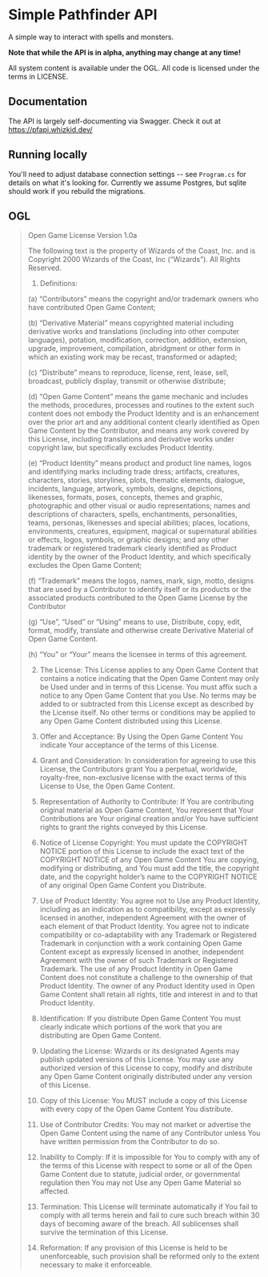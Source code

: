 # Simple Pathfinder API

A simple way to interact with spells and monsters.

**Note that while the API is in alpha, anything may change at any time!**

All system content is available under the OGL. All code is licensed under the terms in LICENSE.

## Documentation

The API is largely self-documenting via Swagger. Check it out at https://pfapi.whizkid.dev/

## Running locally

You'll need to adjust database connection settings -- see `Program.cs` for details on what it's looking for. Currently
we assume Postgres, but sqlite should work if you rebuild the migrations.

## OGL

> Open Game License Version 1.0a
> 
> The following text is the property of Wizards of the Coast, Inc. and is Copyright 2000 Wizards of the Coast, Inc (“Wizards”). All Rights Reserved.
> 
> 1. Definitions:
> 
> (a) “Contributors” means the copyright and/or trademark owners who have contributed Open Game Content;
> 
> (b) “Derivative Material” means copyrighted material including derivative works and translations (including into other computer languages), potation, modification, correction, addition, extension, upgrade, improvement, compilation, abridgment or other form in which an existing work may be recast, transformed or adapted;
> 
> (c) “Distribute” means to reproduce, license, rent, lease, sell, broadcast, publicly display, transmit or otherwise distribute;
> 
> (d) “Open Game Content” means the game mechanic and includes the methods, procedures, processes and routines to the extent such content does not embody the Product Identity and is an enhancement over the prior art and any additional content clearly identified as Open Game Content by the Contributor, and means any work covered by this License, including translations and derivative works under copyright law, but specifically excludes Product Identity.
> 
> (e) “Product Identity” means product and product line names, logos and identifying marks including trade dress; artifacts, creatures, characters, stories, storylines, plots, thematic elements, dialogue, incidents, language, artwork, symbols, designs, depictions, likenesses, formats, poses, concepts, themes and graphic, photographic and other visual or audio representations; names and descriptions of characters, spells, enchantments, personalities, teams, personas, likenesses and special abilities; places, locations, environments, creatures, equipment, magical or supernatural abilities or effects, logos, symbols, or graphic designs; and any other trademark or registered trademark clearly identified as Product identity by the owner of the Product Identity, and which specifically excludes the Open Game Content;
> 
> (f) “Trademark” means the logos, names, mark, sign, motto, designs that are used by a Contributor to identify itself or its products or the associated products contributed to the Open Game License by the Contributor
> 
> (g) “Use”, “Used” or “Using” means to use, Distribute, copy, edit, format, modify, translate and otherwise create Derivative Material of Open Game Content.
> 
> (h) “You” or “Your” means the licensee in terms of this agreement.
> 
> 2. The License: This License applies to any Open Game Content that contains a notice indicating that the Open Game Content may only be Used under and in terms of this License. You must affix such a notice to any Open Game Content that you Use. No terms may be added to or subtracted from this License except as described by the License itself. No other terms or conditions may be applied to any Open Game Content distributed using this License.
> 
> 3. Offer and Acceptance: By Using the Open Game Content You indicate Your acceptance of the terms of this License.
> 
> 4. Grant and Consideration: In consideration for agreeing to use this License, the Contributors grant You a perpetual, worldwide, royalty-free, non-exclusive license with the exact terms of this License to Use, the Open Game Content.
> 
> 5. Representation of Authority to Contribute: If You are contributing original material as Open Game Content, You represent that Your Contributions are Your original creation and/or You have sufficient rights to grant the rights conveyed by this License.
> 
> 6. Notice of License Copyright: You must update the COPYRIGHT NOTICE portion of this License to include the exact text of the COPYRIGHT NOTICE of any Open Game Content You are copying, modifying or distributing, and You must add the title, the copyright date, and the copyright holder’s name to the COPYRIGHT NOTICE of any original Open Game Content you Distribute.
> 
> 7. Use of Product Identity: You agree not to Use any Product Identity, including as an indication as to compatibility, except as expressly licensed in another, independent Agreement with the owner of each element of that Product Identity. You agree not to indicate compatibility or co-adaptability with any Trademark or Registered Trademark in conjunction with a work containing Open Game Content except as expressly licensed in another, independent Agreement with the owner of such Trademark or Registered Trademark. The use of any Product Identity in Open Game Content does not constitute a challenge to the ownership of that Product Identity. The owner of any Product Identity used in Open Game Content shall retain all rights, title and interest in and to that Product Identity.
> 
> 8. Identification: If you distribute Open Game Content You must clearly indicate which portions of the work that you are distributing are Open Game Content.
> 
> 9. Updating the License: Wizards or its designated Agents may publish updated versions of this License. You may use any authorized version of this License to copy, modify and distribute any Open Game Content originally distributed under any version of this License.
> 
> 10. Copy of this License: You MUST include a copy of this License with every copy of the Open Game Content You distribute.
> 
> 11. Use of Contributor Credits: You may not market or advertise the Open Game Content using the name of any Contributor unless You have written permission from the Contributor to do so.
> 
> 12. Inability to Comply: If it is impossible for You to comply with any of the terms of this License with respect to some or all of the Open Game Content due to statute, judicial order, or governmental regulation then You may not Use any Open Game Material so affected.
> 
> 13. Termination: This License will terminate automatically if You fail to comply with all terms herein and fail to cure such breach within 30 days of becoming aware of the breach. All sublicenses shall survive the termination of this License.
> 
> 14. Reformation: If any provision of this License is held to be unenforceable, such provision shall be reformed only to the extent necessary to make it enforceable.
